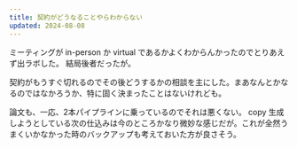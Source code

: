 ```yaml
---
title: 契約がどうなることやらわからない
updated: 2024-08-08
---
```


ミーティングが in-person か virtual であるかよくわからんかったのでとりあえず出ラボした。
結局後者だったが。

契約がもうすぐ切れるのでその後どうするかの相談を主にした。まあなんとかなるのではなかろうか、特に固く決まったことはないけれども。

論文も、一応、2本パイプラインに乗っているのでそれは悪くない。
copy 生成しようとしている次の仕込みは今のところかなり微妙な感じだが。これが全然うまくいかなかった時のバックアップも考えておいた方が良さそう。
